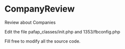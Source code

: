 # CompanyReview
Review about Companies

Edit the file pafap_classes/init.php and 1353/fbconfig.php

Fill free to modify all the source code.
